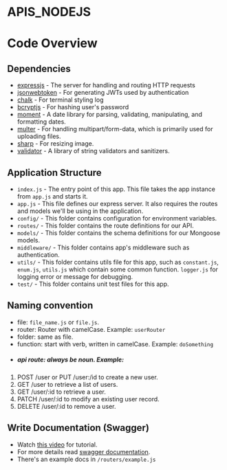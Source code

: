 # APIS_NODEJS
# Code Overview

## Dependencies

- [expressjs](https://github.com/expressjs/express) - The server for handling and routing HTTP requests
- [jsonwebtoken](https://github.com/auth0/node-jsonwebtoken) - For generating JWTs used by authentication
- [chalk](https://www.npmjs.com/package/chalk) - For terminal styling log
- [bcryptjs](https://www.npmjs.com/package/bcryptjs) - For hashing user's password
- [moment](https://www.npmjs.com/package/moment) - A date library for parsing, validating, manipulating, and formatting dates.
- [multer](https://www.npmjs.com/package/multer) - For handling multipart/form-data, which is primarily used for uploading files.
- [sharp](https://www.npmjs.com/package/sharp) - For resizing image.
- [validator](https://www.npmjs.com/package/validator) - A library of string validators and sanitizers.

## Application Structure

- `index.js` - The entry point of this app. This file takes the app instance from `app.js` and starts it.
- `app.js` - This file defines our express server. It also requires the routes and models we'll be using in the application.
- `config/` - This folder contains configuration for environment variables.
- `routes/` - This folder contains the route definitions for our API.
- `models/` - This folder contains the schema definitions for our Mongoose models.
- `middleware/` - This folder contains app's middleware such as authentication.
- `utils/` - This folder contains utils file for this app, such as `constant.js`, `enum.js`, `utils.js` which contain some common function. `logger.js` for logging error or message for debugging.
- `test/` - This folder contains unit test files for this app.

## Naming convention

- file: `file_name.js` or `file.js`.
- router: <noun>Router with camelCase. Example: `userRouter`
- folder: same as file.
- function: start with verb, written in camelCase. Example: `doSomething`
- ##### api route: always be noun. Example:

1. POST /user or PUT /user:/id to create a new user.
2. GET /user to retrieve a list of users.
3. GET /user/:id to retrieve a user.
4. PATCH /user/:id to modify an existing user record.
5. DELETE /user/:id to remove a user.

## Write Documentation (Swagger)

- Watch [this video](https://www.youtube.com/watch?v=S8kmHtQeflo) for tutorial.
- For more details read [swagger documentation](https://swagger.io/docs/specification/basic-structure/).
- There's an example docs in `/routers/example.js`
